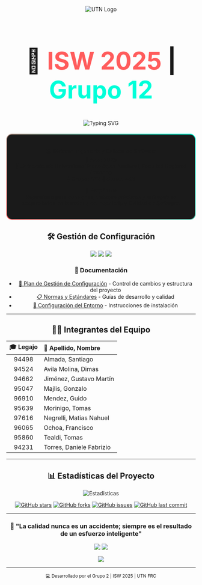 <div align="center">

![UTN Logo](https://www.frro.utn.edu.ar/repositorio/catedras/quimica/5_ano/orientadora1/monograias/matypla/logo_utn.jpg)

<h1 align="center" style="font-size: 4rem;">
  🚀 <strong style="color: #FF5C5C;">ISW 2025</strong> | <span style="color: #00FFD9;">Grupo 12</span>
</h1>

<p align="center">
  <img src="https://readme-typing-svg.herokuapp.com?font=Fira+Code&size=32&pause=1000&color=0FFFC2&vCenter=true&center=true&width=1000&lines=Ingeniería+y+Calidad+de+Software;Gestión+de+Configuración+SCM;UTN+•+Facultad+Regional+Córdoba;¡Construyendo+software+de+calidad!" alt="Typing SVG" />
</p>

<div style="background: linear-gradient(45deg, #FF5C5C, #00FFD9); padding: 2px; border-radius: 15px; margin: 20px 0;">
<div style="background: #1a1a1a; padding: 20px; border-radius: 13px;">

**📚 Materia:** Ingeniería y Calidad de Software  
**📅 Año:** 2025  
**🏫 Universidad:** Universidad Tecnológica Nacional, Facultad Regional Córdoba  
**👥 Grupo:** N°2 **👥 Curso:** 4K3

**🎯 Propósito:**  
Repositorio para consignas, trabajos prácticos y entregables desarrollados en la materia de Ingeniería y Calidad de Software.

</div>
</div>

## 🛠️ Gestión de Configuración

<p align="center">
  <img src="https://img.shields.io/badge/SCM-Active-brightgreen?style=for-the-badge&logo=git&logoColor=white" />
  <img src="https://img.shields.io/badge/Quality-Assured-blue?style=for-the-badge&logo=checkmarx&logoColor=white" />
  <img src="https://img.shields.io/badge/UTN-FRC-orange?style=for-the-badge&logo=university&logoColor=white" />
</p>

### 📖 Documentación
- [📄 Plan de Gestión de Configuración](Plan_Gestion.md) - Control de cambios y estructura del proyecto
- [📋 Normas y Estándares](docs/normas.md) - Guías de desarrollo y calidad
- [🔧 Configuración del Entorno](docs/setup.md) - Instrucciones de instalación

---

## 👨‍💻 Integrantes del Equipo

<div align="center">

| 🎓 Legajo | 👤 Apellido, Nombre |
|:---------:|:-------------------|
| 94498 | Almada, Santiago |
| 94524 | Avila Molina, Dimas |
| 94662 | Jiménez, Gustavo Martín |
| 95047 | Majlis, Gonzalo |
| 96910 | Mendez, Guido |
| 95639 | Morinigo, Tomas |
| 97616 | Negrelli, Matias Nahuel |
| 96065 | Ochoa, Francisco |
| 95860 | Tealdi, Tomas |
| 94231 | Torres, Daniele Fabrizio |

</div>

---

## 📊 Estadísticas del Proyecto

<p align="center">
  <img src="https://github-readme-stats.vercel.app/api?username=tu-usuario&repo=tu-repo&show_icons=true&theme=radical&border_color=FF5C5C&title_color=00FFD9" alt="Estadísticas" />
</p>

<div align="center">

[![GitHub stars](https://img.shields.io/github/stars/tu-usuario/ISW_2025_4K3_G12?style=for-the-badge&logo=github&color=yellow)](https://github.com/tu-usuario/ISW_2025_4K3_G12)
[![GitHub forks](https://img.shields.io/github/forks/tu-usuario/ISW_2025_4K3_G12?style=for-the-badge&logo=github&color=blue)](https://github.com/tu-usuario/ISW_2025_4K3_G12)
[![GitHub issues](https://img.shields.io/github/issues/tu-usuario/ISW_2025_4K3_G12?style=for-the-badge&logo=github&color=red)](https://github.com/tu-usuario/ISW_2025_4K3_G12)
[![GitHub last commit](https://img.shields.io/github/last-commit/tu-usuario/ISW_2025_4K3_G12?style=for-the-badge&logo=github&color=green)](https://github.com/tu-usuario/ISW_2025_4K3_G12)

</div>

---

<div align="center">

### 🌟 "La calidad nunca es un accidente; siempre es el resultado de un esfuerzo inteligente" 

<p align="center">
  <img src="https://forthebadge.com/images/badges/built-with-love.svg" />
  <img src="https://forthebadge.com/images/badges/made-with-markdown.svg" />
</p>

</div>

<p align="center">
  <img src="https://capsule-render.vercel.app/api?type=waving&color=gradient&customColorList=12&height=150&section=footer&text=UTN%20FRC%20-%202025&fontSize=24&fontColor=ffffff&animation=fadeIn"/>
</p>

---

<div align="center">
<sub>💻 Desarrollado  por el Grupo 2 | ISW 2025 | UTN FRC</sub>
</div>

</div>
